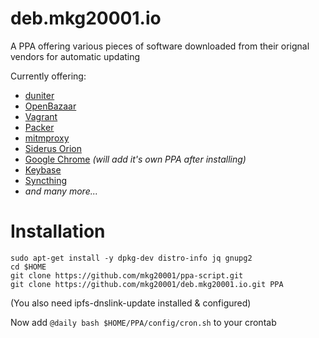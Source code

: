 # deb.mkg20001.io

A PPA offering various pieces of software downloaded from their orignal vendors for automatic updating

Currently offering:
- [duniter](https://duniter.org)
- [OpenBazaar](https://openbazaar.org)
- [Vagrant](https://vagrantup.com)
- [Packer](https://packer.io)
- [mitmproxy](https://mitmproxy.org)
- [Siderus Orion](https://siderus.io)
- [Google Chrome](https://google.com/chrome) _(will add it's own PPA after installing)_
- [Keybase](https://keybase.io)
- [Syncthing](https://syncthing.net)
- _and many more..._

# Installation

```
sudo apt-get install -y dpkg-dev distro-info jq gnupg2
cd $HOME
git clone https://github.com/mkg20001/ppa-script.git
git clone https://github.com/mkg20001/deb.mkg20001.io.git PPA
```

(You also need ipfs-dnslink-update installed & configured)

Now add `@daily bash $HOME/PPA/config/cron.sh` to your crontab

